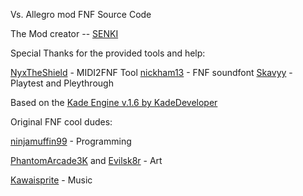 Vs. Allegro mod FNF Source Code

The Mod creator -- [SENKI](https://twitter.com/yalishenkjor)

Special Thanks for the provided tools and help:

[NyxTheShield](https://gamebanana.com/members/1679544) - MIDI2FNF Tool
[nickham13](https://gamebanana.com/members/1778332) -  FNF soundfont
[Skavyy](https://twitter.com/skavyy) - Playtest and Pleythrough


Based on the [Kade Engine v.1.6 by KadeDeveloper](kadedev.github.io/kade-engine/)

Original FNF cool dudes:

[ninjamuffin99](https://twitter.com/ninja_muffin99) - Programming

[PhantomArcade3K](https://twitter.com/phantomarcade3k) and [Evilsk8r](https://twitter.com/evilsk8r) - Art

[Kawaisprite](https://twitter.com/kawaisprite) - Music
